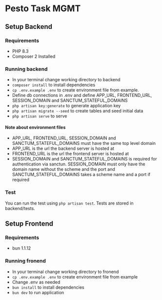 # Pesto Task MGMT

## Setup Backend
### Requirements
- PHP 8.3
- Composer 2 Installed

### Running backend
- In your terminal change working directory to backend
- `composer install` to install dependencies
- `cp .env.example .env` to create environment file from example.
- Define db connections in .env and define APP_URL, FRONTEND_URL, SESSION_DOMAIN and SANCTUM_STATEFUL_DOMAINS 
- `php artisan key:generate` to generate application key
- `php artisan migrate --seed` to create tables and seed initial data
- `php artisan serve` to serve

#### Note about environment files
- APP_URL, FRONTEND_URL, SESSION_DOMAIN and SANCTUM_STATEFUL_DOMAINS must have the same top level domain
- APP_URL is the url the backend server is hosted at
- FRONTEND_URL is the url the frontend server is hosted at
- SESSION_DOMAIN and SANCTUM_STATEFUL_DOMAINS is required for authentication via sanctun. SESSION_DOMAIN must only have the domain name without the scheme and the port and SANCTUM_STATEFUL_DOMAINS takes a scheme name and a port if required

### Test
You can run the test using `php artisan test`. Tests are stored in backend/tests.

## Setup Frontend
### Requirements
- bun 1.1.12

### Running fronend
- In your terminal change working directory to fronend
- `cp .env.example .env` to create environment file from example
- Change .env as needed
- `bun install` to install dependencies
- `bun dev` to run application 